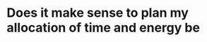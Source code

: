 # Does it make sense to plan my allocation of time and energy be

<!-- {BearID:03FBEB9E-7335-45C3-B168-63A1B14658C9-1833-00000842D8FE5A03} -->
